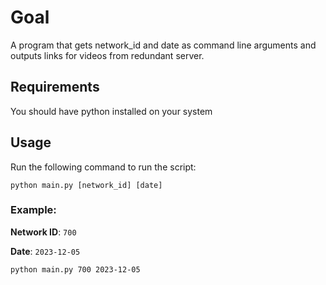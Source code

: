# Goal
A program that gets network_id and date as command line arguments and outputs links for videos from redundant server.

## Requirements
You should have python installed on your system

## Usage

Run the following command to run the script:

```
python main.py [network_id] [date]
```

### Example:

**Network ID**: `700`

**Date**: `2023-12-05`

```
python main.py 700 2023-12-05
```